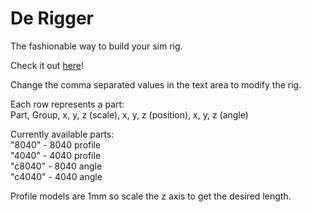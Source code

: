 # De Rigger

The fashionable way to build your sim rig.

Check it out [here](https://derigger.glitch.me/)!

Change the comma separated values in the text area to modify the rig.

Each row represents a part:  
Part, Group, x, y, z (scale), x, y, z (position), x, y, z (angle)

Currently available parts:  
"8040" - 8040 profile  
"4040" - 4040 profile  
"c8040" - 8040 angle  
"c4040" - 4040 angle  

Profile models are 1mm so scale the z axis to get the desired length.
